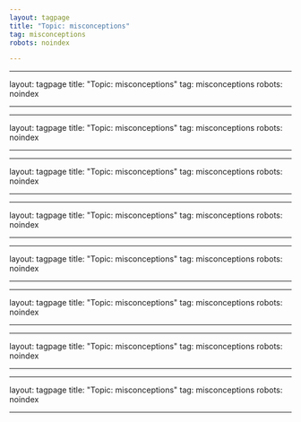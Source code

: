 ```yaml
---
layout: tagpage
title: "Topic: misconceptions"
tag: misconceptions
robots: noindex

---
```

---
layout: tagpage
title: "Topic: misconceptions"
tag: misconceptions
robots: noindex

---
---
layout: tagpage
title: "Topic: misconceptions"
tag: misconceptions
robots: noindex

---
---
layout: tagpage
title: "Topic: misconceptions"
tag: misconceptions
robots: noindex

---
---
layout: tagpage
title: "Topic: misconceptions"
tag: misconceptions
robots: noindex

---
---
layout: tagpage
title: "Topic: misconceptions"
tag: misconceptions
robots: noindex

---
---
layout: tagpage
title: "Topic: misconceptions"
tag: misconceptions
robots: noindex

---
---
layout: tagpage
title: "Topic: misconceptions"
tag: misconceptions
robots: noindex

---
---
layout: tagpage
title: "Topic: misconceptions"
tag: misconceptions
robots: noindex

---
